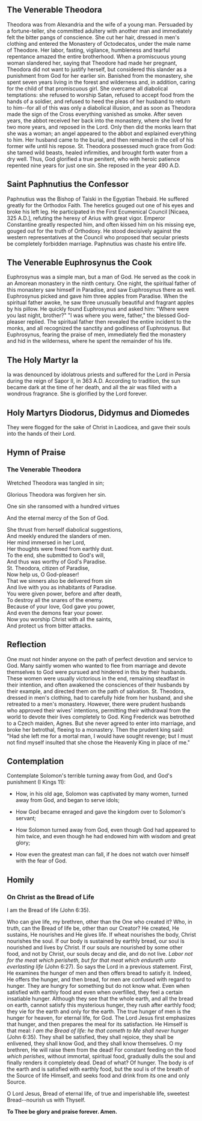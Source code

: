 ## The Venerable Theodora

Theodora was from Alexandria and the wife of a young man. Persuaded by a fortune-teller, she committed adultery with another man and immediately felt the bitter pangs of conscience. She cut her hair, dressed in men's clothing and entered the Monastery of Octodecatos, under the male name of Theodore. Her labor, fasting, vigilance, humbleness and tearful repentance amazed the entire brotherhood. When a promiscuous young woman slandered her, saying that Theodore had made her pregnant, Theodora did not want to justify herself, but considered this slander as a punishment from God for her earlier sin. Banished from the monastery, she spent seven years living in the forest and wilderness and, in addition, caring for the child of that promiscuous girl. She overcame all diabolical temptations: she refused to worship Satan, refused to accept food from the hands of a soldier, and refused to heed the pleas of her husband to return to him--for all of this was only a diabolical illusion, and as soon as Theodora made the sign of the Cross everything vanished as smoke. After seven years, the abbot received her back into the monastery, where she lived for two more years, and reposed in the Lord. Only then did the monks learn that she was a woman; an angel appeared to the abbot and explained everything to him. Her husband came to the burial, and then remained in the cell of his former wife until his repose. St. Theodora possessed much grace from God: she tamed wild beasts, healed infirmities, and brought forth water from a dry well. Thus, God glorified a true penitent, who with heroic patience repented nine years for just one sin. She reposed in the year 490 A.D.

## Saint Paphnutius the Confessor

Paphnutius was the Bishop of Taiski in the Egyptian Thebaid. He suffered greatly for the Orthodox Faith. The heretics gouged out one of his eyes and broke his left leg. He participated in the First Ecumenical Council [Nicaea, 325 A.D.], refuting the heresy of Arius with great vigor. Emperor Constantine greatly respected him, and often kissed him on his missing eye, gouged out for the truth of Orthodoxy. He stood decisively against the western representatives at the Council who proposed that secular priests be completely forbidden marriage. Paphnutius was chaste his entire life.

## The Venerable Euphrosynus the Cook

Euphrosynus was a simple man, but a man of God. He served as the cook in an Amorean monastery in the ninth century. One night, the spiritual father of this monastery saw himself in Paradise, and saw Euphrosynus there as well. Euphrosynus picked and gave him three apples from Paradise. When the spiritual father awoke, he saw three unusually beautiful and fragrant apples by his pillow. He quickly found Euphrosynus and asked him: "Where were you last night, brother?" "I was where you were, father," the blessed God-pleaser replied. The spiritual father then revealed the entire incident to the monks, and all recognized the sanctity and godliness of Euphrosynus. But Euphrosynus, fearing the praise of men, immediately fled the monastery and hid in the wilderness, where he spent the remainder of his life.

## The Holy Martyr Ia

Ia was denounced by idolatrous priests and suffered for the Lord in Persia during the reign of Sapor II, in 363 A.D. According to tradition, the sun became dark at the time of her death, and all the air was filled with a wondrous fragrance. She is glorified by the Lord forever.

## Holy Martyrs Diodorus, Didymus and Diomedes

They were flogged for the sake of Christ in Laodicea, and gave their souls into the hands of their Lord.

## Hymn of Praise

### The Venerable Theodora

Wretched Theodora was tangled in sin;  

Glorious Theodora was forgiven her sin.  

One sin she ransomed with a hundred virtues  

And the eternal mercy of the Son of God.  

She thrust from herself diabolical suggestions,  
And meekly endured the slanders of men.  
Her mind immersed in her Lord,  
Her thoughts were freed from earthly dust.  
To the end, she submitted to God's will,  
And thus was worthy of God's Paradise.  
St. Theodora, citizen of Paradise,  
Now help us, O God-pleaser!  
That we sinners also be delivered from sin  
And live with you as inhabitants of Paradise.  
You were given power, before and after death,  
To destroy all the snares of the enemy.  
Because of your love, God gave you power,  
And even the demons fear your power.  
Now you worship Christ with all the saints,  
And protect us from bitter attacks.

## Reflection

One must not hinder anyone on the path of perfect devotion and service to God. Many saintly women who wanted to flee from marriage and devote themselves to God were pursued and hindered in this by their husbands. These women were usually victorious in the end, remaining steadfast in their intention, and often awakened the consciences of their husbands by their example, and directed them on the path of salvation. St. Theodora, dressed in men's clothing, had to carefully hide from her husband, and she retreated to a men's monastery. However, there were prudent husbands who approved their wives' intentions, permitting their withdrawal from the world to devote their lives completely to God. King Frederick was betrothed to a Czech maiden, Agnes. But she never agreed to enter into marriage, and broke her betrothal, fleeing to a monastery. Then the prudent king said: "Had she left me for a mortal man, I would have sought revenge; but I must not find myself insulted that she chose the Heavenly King in place of me."

## Contemplation

Contemplate Solomon's terrible turning away from God, and God's punishment (I Kings 11):  

- How, in his old age, Solomon was captivated by many women, turned away from God, and began to serve idols;  

- How God became enraged and gave the kingdom over to Solomon's servant;  

- How Solomon turned away from God, even though God had appeared to him twice, and even though he had endowed him with wisdom and great glory;  

- How even the greatest man can fall, if he does not watch over himself with the fear of God.

## Homily

### On Christ as the Bread of Life

I am the Bread of life (John 6:35).  

Who can give life, my brethren, other than the One who created it? Who, in truth, can the Bread of life be, other than our Creator? He created, He sustains, He nourishes and He gives life. If wheat nourishes the body, Christ nourishes the soul. If our body is sustained by earthly bread, our soul is nourished and lives by Christ. If our souls are nourished by some other food, and not by Christ, our souls decay and die, and do not live. *Labor not for the meat which perisheth, but for that meat which endureth unto everlasting life* (John 6:27). So says the Lord in a previous statement. First, He examines the hunger of men and then offers bread to satisfy it. Indeed, He offers the hunger, and then bread, for men are confused with regard to hunger. They are hungry for something but do not know what. Even when satisfied with earthly food and even when overfilled, they feel a certain insatiable hunger. Although they see that the whole earth, and all the bread on earth, cannot satisfy this mysterious hunger, they rush after earthly food; they vie for the earth and only for the earth. The true hunger of men is the hunger for heaven, for eternal life, for God. The Lord Jesus first emphasizes that hunger, and then prepares the meal for its satisfaction. He Himself is that meal: *I am the Bread of life: he that cometh to Me shall never hunger* (John 6:35). They shall be satisfied, they shall rejoice, they shall be enlivened, they shall know God, and they shall know themselves. O my brethren, He will raise them from the dead! For constant feeding on the food *which perishes*, without immortal, spiritual food, gradually dulls the soul and finally renders it completely dead. Dead of what? Of hunger. The body is of the earth and is satisfied with earthly food, but the soul is of the breath of the Source of life Himself, and seeks food and drink from its one and only Source.  

O Lord Jesus, Bread of eternal life, of true and imperishable life, sweetest Bread--nourish us with Thyself.  

**To Thee be glory and praise forever. Amen.**
